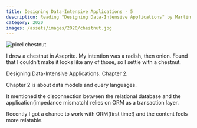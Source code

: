 ```yaml
---
title: Designing Data-Intensive Applications - 5
description: Reading "Designing Data-Intensive Applications" by Martin Kleppmann
category: 2020
images: /assets/images/2020/chestnut.jpg
---
```


![pixel chestnut]({{page.images}})

I drew a chestnut in Aseprite. My intention was a radish, then onion. Found that I couldn't make it looks like any of those, so I settle with a chestnut.

Designing Data-Intensive Applications. Chapter 2.

Chapter 2 is about data models and query languages.

It mentioned the disconnection between the relational database and the application(impedance mismatch) relies on ORM as a transaction layer.

Recently I got a chance to work with ORM(first time!) and the content feels more relatable.
